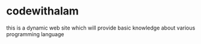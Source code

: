# codewithalam
this is a dynamic web site which will provide basic knowledge about various programming language
